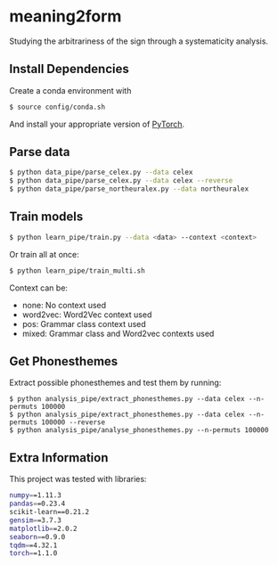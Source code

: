 # meaning2form
Studying the arbitrariness of the sign through a systematicity analysis.

## Install Dependencies

Create a conda environment with
```bash
$ source config/conda.sh
```
And install your appropriate version of [PyTorch](https://pytorch.org/get-started/locally/).

## Parse data

```bash
$ python data_pipe/parse_celex.py --data celex
$ python data_pipe/parse_celex.py --data celex --reverse
$ python data_pipe/parse_northeuralex.py --data northeuralex
```

## Train models

```bash
$ python learn_pipe/train.py --data <data> --context <context>
```

Or train all at once:

```bash
$ python learn_pipe/train_multi.sh
```

Context can be:
* none: No context used
* word2vec: Word2Vec context used
* pos: Grammar class context used
* mixed: Grammar class and Word2vec contexts used


## Get Phonesthemes

Extract possible phonesthemes and test them by running:
```
$ python analysis_pipe/extract_phonesthemes.py --data celex --n-permuts 100000
$ python analysis_pipe/extract_phonesthemes.py --data celex --n-permuts 100000 --reverse
$ python analysis_pipe/analyse_phonesthemes.py --n-permuts 100000
```

## Extra Information

This project was tested with libraries:
```bash
numpy==1.11.3
pandas==0.23.4
scikit-learn==0.21.2
gensim==3.7.3
matplotlib==2.0.2
seaborn==0.9.0
tqdm==4.32.1
torch==1.1.0
```
